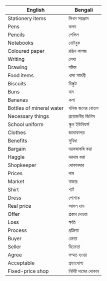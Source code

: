 | English                | Bengali                      |
|------------------------|------------------------------|
| Stationery items       | লিখন সরঞ্জাম                 |
| Pens                   | কলম                          |
| Pencils                | পেন্সিল                      |
| Notebooks              | নোটবুক                       |
| Coloured paper         | রঙিন কাগজ                    |
| Writing                | লেখা                         |
| Drawing                | আঁকা                         |
| Food items             | খাদ্য সামগ্রী                 |
| Biscuits               | বিস্কুট                       |
| Buns                   | বান                           |
| Bananas                | কলা                          |
| Bottles of mineral water | খনিজ জলের বোতল             |
| Necessary things       | প্রয়োজনীয় জিনিস             |
| School uniform         | স্কুল ইউনিফর্ম                |
| Clothes                | জামাকাপড়                     |
| Benefits               | সুবিধা                        |
| Bargain                | দরকষাকষি করা                 |
| Haggle                 | দরদাম করা                    |
| Shopkeeper             | দোকানদার                     |
| Prices                 | দাম                           |
| Market                 | বাজার                         |
| Shirt                  | শার্ট                         |
| Dress                  | পোশাক                        |
| Real price             | আসল দাম                      |
| Offer                  | প্রস্তাব দেওয়া               |
| Loss                   | ক্ষতি                         |
| Process                | প্রক্রিয়া                    |
| Buyer                  | ক্রেতা                        |
| Seller                 | বিক্রেতা                     |
| Agree                  | সম্মত হওয়া                  |
| Acceptable             | গ্রহণযোগ্য                   |
| Fixed-price shop       | নির্দিষ্ট দামের দোকান        |
